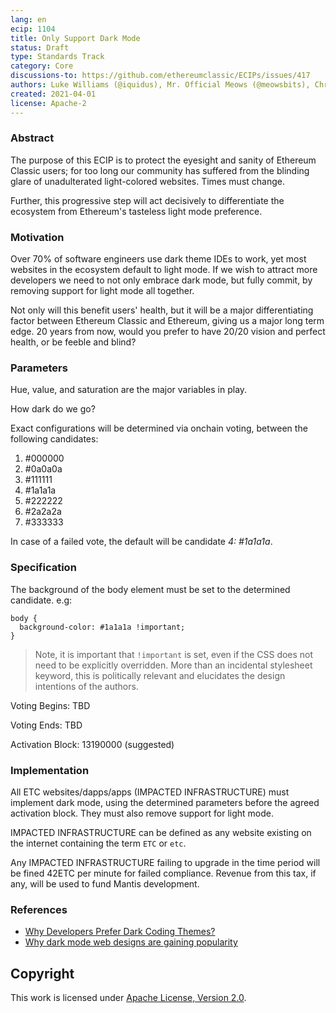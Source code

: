 ```yaml
---
lang: en
ecip: 1104
title: Only Support Dark Mode
status: Draft
type: Standards Track
category: Core
discussions-to: https://github.com/ethereumclassic/ECIPs/issues/417
authors: Luke Williams (@iquidus), Mr. Official Meows (@meowsbits), Chris (aka Captain Bruiser) (@ziogaschr)
created: 2021-04-01
license: Apache-2
---
```


### Abstract ###

The purpose of this ECIP is to protect the eyesight and sanity of Ethereum Classic users; for too long our community has suffered from 
the blinding glare of unadulterated light-colored websites. Times must change.

Further, this progressive step will act decisively to differentiate the ecosystem from Ethereum's tasteless light mode preference. 

### Motivation ###

Over 70% of software engineers use dark theme IDEs to work, yet most websites in the ecosystem default to light mode. 
If we wish to attract more developers we need to not only embrace dark mode, but fully commit, by removing support for light mode all together. 

Not only will this benefit users' health, but it will be a major differentiating factor between Ethereum Classic and Ethereum, 
giving us a major long term edge. 20 years from now, would you prefer to have 20/20 vision and perfect health, or be feeble and blind?

### Parameters ###

Hue, value, and saturation are the major variables in play.

How dark do we go? 

Exact configurations will be determined via onchain voting, between the following candidates:

1. #000000
2. #0a0a0a
3. #111111
4. #1a1a1a
5. #222222
6. #2a2a2a
7. #333333

In case of a failed vote, the default will be candidate _4: #1a1a1a_.

### Specification ###

The background of the body element must be set to the determined candidate. e.g:

```
body {
  background-color: #1a1a1a !important;
}
```

> Note, it is important that `!important` is set, even if the CSS does not need to be explicitly overridden.
> More than an incidental stylesheet keyword, this is politically relevant and elucidates the design intentions of the authors.

Voting Begins: TBD

Voting Ends: TBD

Activation Block: 13190000 (suggested)

### Implementation ###

All ETC websites/dapps/apps (IMPACTED INFRASTRUCTURE) must implement dark mode, using the determined parameters before the agreed activation block. They must also remove support for light mode.

IMPACTED INFRASTRUCTURE can be defined as any website existing on the internet containing the term `ETC` or `etc`.

Any IMPACTED INFRASTRUCTURE failing to upgrade in the time period will be fined 42ETC per minute for failed compliance.
Revenue from this tax, if any, will be used to fund Mantis development.



### References ###
- [Why Developers Prefer Dark Coding Themes?](https://medium.com/@tigranbs/why-developers-prefer-dark-coding-themes-a00cbf9d8900)
- [Why dark mode web designs are gaining popularity](https://www.searchenginewatch.com/2020/09/30/why-dark-mode-web-designs-are-gaining-popularity/)


## Copyright ##

This work is licensed under [Apache License, Version 2.0](http://www.apache.org/licenses/).
